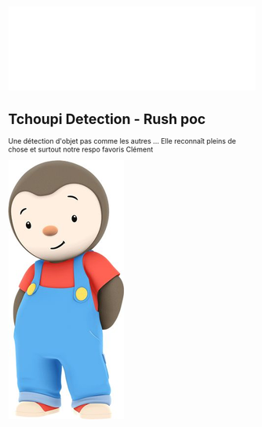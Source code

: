 ![Logo Poc](./assets/logo_poc.png)

# Tchoupi Detection - Rush poc

Une détection d'objet pas comme les autres ... Elle reconnaît pleins de chose et
surtout notre respo favoris Clément 

![Tchoupi](./assets/tchoupi.jpg)